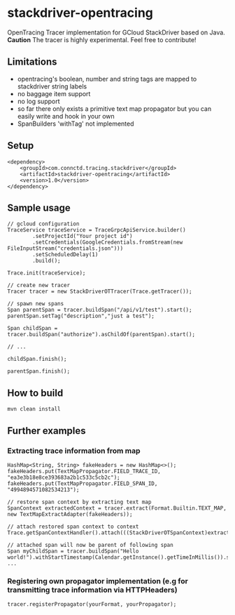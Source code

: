 # stackdriver-opentracing

OpenTracing Tracer implementation for GCloud StackDriver based on Java. **Caution** The tracer is highly experimental. Feel free to contribute!
 
## Limitations
- opentracing's boolean, number and string tags are mapped to stackdriver string labels
- no baggage item support
- no log support
- so far there only exists a primitive text map propagator but you can easily write and hook in your own  
- SpanBuilders 'withTag' not implemented

## Setup
```
<dependency>
    <groupId>com.connctd.tracing.stackdriver</groupId>
    <artifactId>stackdriver-opentracing</artifactId>
    <version>1.0</version>
</dependency>
```

## Sample usage
```
// gcloud configuration
TraceService traceService = TraceGrpcApiService.builder()
        .setProjectId("Your project id")
        .setCredentials(GoogleCredentials.fromStream(new FileInputStream("credentials.json")))
        .setScheduledDelay(1)
        .build();

Trace.init(traceService);

// create new tracer
Tracer tracer = new StackDriverOTTracer(Trace.getTracer());

// spawn new spans
Span parentSpan = tracer.buildSpan("/api/v1/test").start();
parentSpan.setTag("description","just a test");

Span childSpan = tracer.buildSpan("authorize").asChildOf(parentSpan).start();

// ...

childSpan.finish();

parentSpan.finish();
```

## How to build
```
mvn clean install
```

## Further examples

### Extracting trace information from map
```
HashMap<String, String> fakeHeaders = new HashMap<>();
fakeHeaders.put(TextMapPropagator.FIELD_TRACE_ID, "ea3e3b18e8ce393683a2b1c533c5cb2c");
fakeHeaders.put(TextMapPropagator.FIELD_SPAN_ID, "4994894571082534213");

// restore span context by extracting text map
SpanContext extractedContext = tracer.extract(Format.Builtin.TEXT_MAP, new TextMapExtractAdapter(fakeHeaders));

// attach restored span context to context
Trace.getSpanContextHandler().attach(((StackDriverOTSpanContext)extractedContext).getUnderlyingSpanContext());

// attached span will now be parent of following span
Span myChildSpan = tracer.buildSpan("Hello world!").withStartTimestamp(Calendar.getInstance().getTimeInMillis()).start();
...
```

### Registering own propagator implementation (e.g for transmitting trace information via HTTPHeaders)
```
tracer.registerPropagator(yourFormat, yourPropagator);
```